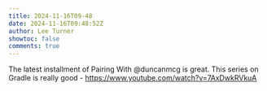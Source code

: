 ```yaml
---
title: 2024-11-16T09-48
date: 2024-11-16T09:48:52Z
author: Lee Turner
showtoc: false
comments: true
---
```


The latest installment of Pairing With @duncanmcg  is great.  This series on Gradle is really good - https://www.youtube.com/watch?v=7AxDwkRVkuA

